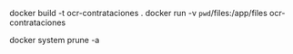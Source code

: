 
docker build -t ocr-contrataciones .
docker run -v `pwd`/files:/app/files ocr-contrataciones

docker system prune -a